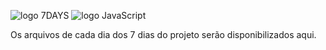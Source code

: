 ![logo 7DAYS](https://user-images.githubusercontent.com/117092178/202006453-b606a185-6021-438a-a89a-5695b09b0042.png)  ![logo JavaScript](https://user-images.githubusercontent.com/117092178/202006465-a5f07657-6f99-47fd-ace7-b3641646f91e.png)

Os arquivos de cada dia dos 7 dias do projeto serão disponibilizados aqui.


